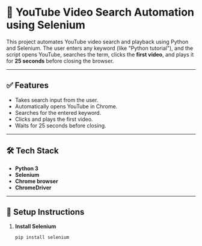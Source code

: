 # 🎥 YouTube Video Search Automation using Selenium

This project automates YouTube video search and playback using Python and Selenium. The user enters any keyword (like "Python tutorial"), and the script opens YouTube, searches the term, clicks the **first video**, and plays it for **25 seconds** before closing the browser.

---

## ✅ Features

- Takes search input from the user.
- Automatically opens YouTube in Chrome.
- Searches for the entered keyword.
- Clicks and plays the first video.
- Waits for 25 seconds before closing.

---

## 🛠️ Tech Stack

- **Python 3**
- **Selenium**
- **Chrome browser**
- **ChromeDriver**

---

## 🚀 Setup Instructions

1. **Install Selenium**
   ```bash
   pip install selenium
